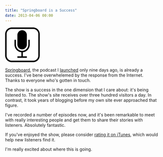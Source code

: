 ```yaml
---
title: "Springboard is a Success"
date: 2013-04-06 00:00
---
```


 ![](/img/import/blog/springboard-is-a-success/8037E5355A074F369732CFF7B8F77486.png)

[Springboard](http://springboardshow.com), the podcast I [launched](/blog/springboard) only nine days ago, is already a success. I've bene overwhelemed by the response from the Internet. Thanks to everyone who's gotten in touch.

The show is a success in the one dimension that I care about: it's being listened to. The show's site receives over three hundred visitors a day. In contrast, it took years of blogging before my own site ever approached that figure.

I've recorded a number of episodes now, and it's been remarkable to meet with really interesting people and get them to share their stories with listeners. Absolutely fantastic.

If you've enjoyed the show, please consider [rating it on iTunes](https://itunes.apple.com/us/podcast/springboard/id627783621?mt=2), which would help new listeners find it.

I'm really excited about where this is going.

<!-- more -->
